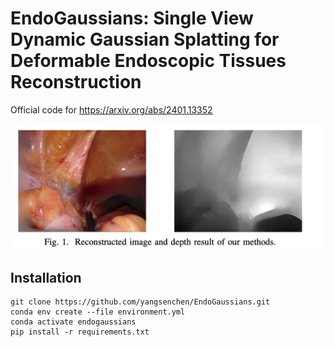 

# EndoGaussians: Single View Dynamic Gaussian Splatting for Deformable Endoscopic Tissues Reconstruction

Official code for https://arxiv.org/abs/2401.13352


<img src="figures/teaser.png" alt="Reconstructed Image" style="zoom:75%;" />
<!-- <img src="figures/depth0.png" alt="Reconstructed Depth" style="zoom:50%;" /> -->

## Installation
```
git clone https://github.com/yangsenchen/EndoGaussians.git
conda env create --file environment.yml
conda activate endogaussians
pip install -r requirements.txt
```